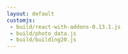 ```yaml
---
layout: default
customjs:
 - build/react-with-addons-0.13.1.js
 - build/photo_data.js
 - build/building20.js
---
```


<div id="build20-canvas"></div>
